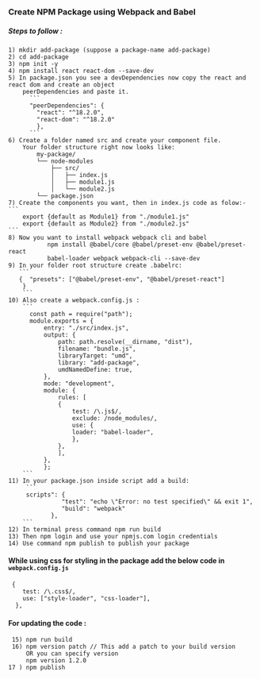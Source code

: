 
### Create NPM Package using Webpack and Babel

##### Steps to follow :
    1) mkdir add-package (suppose a package-name add-package)
    2) cd add-package
    3) npm init -y
    4) npm install react react-dom --save-dev
    5) In package.json you see a devDependencies now copy the react and react dom and create an object 
        peerDependencies and paste it.
          ```
          "peerDependencies": {
            "react": "^18.2.0",
            "react-dom": "^18.2.0"
            },
          ```
    6) Create a folder named src and create your component file.
        Your folder structure right now looks like: 
            my-package/
            └── node-modules
                ├── src/
                │   ├── index.js
                │   ├── module1.js
                │   └── module2.js
            └── package.json
    7) Create the components you want, then in index.js code as folow:-
    ```
        export {default as Module1} from "./module1.js"     
        export {default as Module2} from "./module2.js"  
    ``` 
    8) Now you want to install webpack webpack cli and babel
               npm install @babel/core @babel/preset-env @babel/preset-react
               babel-loader webpack webpack-cli --save-dev
    9) In your folder root structure create .babelrc: 
       ``` 
       {  "presets": ["@babel/preset-env", "@babel/preset-react"]
        }
        ```
    10) Also create a webpack.config.js :
        ```
          const path = require("path");
          module.exports = {
              entry: "./src/index.js",
              output: {
                  path: path.resolve(__dirname, "dist"),
                  filename: "bundle.js",
                  libraryTarget: "umd",
                  library: "add-package",
                  umdNamedDefine: true,
              },
              mode: "development",
              module: {
                  rules: [
                  {
                      test: /\.js$/,
                      exclude: /node_modules/,
                      use: {
                      loader: "babel-loader",
                      },
                  },
                  ],
              },
              };
        ```
    11) In your package.json inside script add a build: 
         ```
         scripts": {
                   "test": "echo \"Error: no test specified\" && exit 1",
                   "build": "webpack"
                },
        ```
    12) In terminal press command npm run build
    13) Then npm login and use your npmjs.com login credentials
    14) Use command npm publish to publish your package
#### While using css for styling in the package add the below code in `webpack.config.js`
     {
        test: /\.css$/,
        use: ["style-loader", "css-loader"],
      },
#### For updating the code :
     15) npm run build
     16) npm version patch // This add a patch to your build version 
         OR you can specify version 
         npm version 1.2.0
    17 ) npm publish
